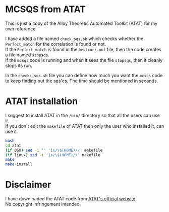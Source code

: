 # MCSQS from ATAT
This is just a copy of the Alloy Theoretic Automated Toolkit (ATAT) for my own reference.

I have added a file named ````check_sqs.sh```` which checks whether the ````Perfect_match```` for the correlation is
found or not.\
If the ````Perfect_match```` is found in the ````bestcorr.out```` file, then the code creates a file named ````````stopsqs````````.\
If the ````mcsqs```` code is running and when it sees the file ````stopsqs````, then it cleanly stops its run.

In the ````check\_sqs.sh```` file you can define how much you want the ````mcsqs```` code to keep finding out the sqs'es. The time should be mentioned in seconds.

# ATAT installation
I suggest to install ATAT in the ````/bin/```` directory so that all the users can use it.\
If you don't edit the ````makefile```` of ATAT then only the user who installed it, can use it.
````bash
bash
cd atat
(if OSX) sed -i '' '1s/\$(HOME)//' makefile
(if linux) sed -i '1s/\$(HOME)//' makefile
make
make install
````

# Disclaimer
I have downloaded the ATAT code from [ATAT's official website](https://www.brown.edu/Departments/Engineering/Labs/avdw/atat/).\
No copyright infringement intended.